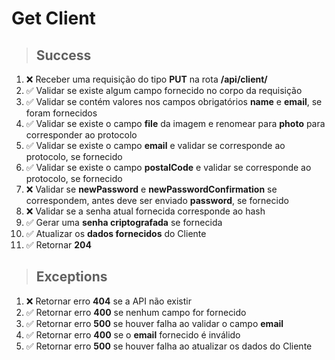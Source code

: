 # Get Client

> ## Success

1. ❌ Receber uma requisição do tipo **PUT** na rota **/api/client/**
2. ✅ Validar se existe algum campo fornecido no corpo da requisição
3. ✅ Validar se contém valores nos campos obrigatórios **name** e **email**, se foram fornecidos
4. ✅ Validar se existe o campo **file** da imagem e renomear para **photo** para corresponder ao protocolo
5. ✅ Validar se existe o campo **email** e validar se corresponde ao protocolo, se fornecido
6. ✅ Validar se existe o campo **postalCode** e validar se corresponde ao protocolo, se fornecido
7. ❌ Validar se **newPassword** e **newPasswordConfirmation** se correspondem, antes deve ser enviado **password**, se fornecido
8. ❌ Validar se a senha atual fornecida corresponde ao hash
9. ✅ Gerar uma **senha criptografada** se fornecida
10. ✅ Atualizar os **dados fornecidos** do Cliente
11. ✅ Retornar **204**

> ## Exceptions

1. ❌ Retornar erro **404** se a API não existir
1. ✅ Retornar erro **400** se nenhum campo for fornecido
1. ✅ Retornar erro **500** se houver falha ao validar o campo **email**
1. ✅ Retornar erro **400** se o **email** fornecido é inválido
1. ✅ Retornar erro **500** se houver falha ao atualizar os dados do Cliente
